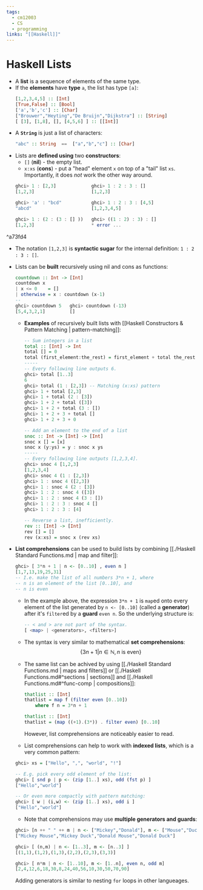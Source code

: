 ```yaml
---
tags:
  - cm12003
  - CS
  - programming
links: "[[Haskell]]"
---
```


# Haskell Lists
- A **list** is a sequence of elements of the same type.
- If the **elements** have **type** `a`, the list has type `[a]`:
    ```haskell
    [1,2,3,4,5] :: [Int]
    [True,False] :: [Bool]
    ['a','b','c'] :: [Char]
    ["Brouwer","Heyting","De Bruijn","Dijkstra"] :: [String]
    [ [3], [1,8], [], [4,5,6] ] :: [[Int]]
    ```
- A **`String`** is just a list of characters: 
    ```haskell
    "abc" :: String  ==  ["a","b","c"] :: [Char]
    ```
- Lists are **defined using** two **constructors**:
    - `[]` (**nil**) - the empty list.
    - `x:xs` (**cons**) - put a "head" element `x` on top of a "tail" list `xs`. Importantly, it does *not* work the other way around.
    ```haskell
    ghci> 1 : [2,3]             ghci> 1 : 2 : 3 : []
    [1,2,3]                     [1,2,3]
    
    ghci> 'a' : "bcd"           ghci> 1 : 2 : 3 : [4,5]
    "abcd"                      [1,2,3,4,5]

    ghci> 1 : (2 : (3 : [] ))   ghci> ((1 : 2) : 3) : []
    [1,2,3]                     * error ...
    ```
 ^a73fd4
- The notation `[1,2,3]` is **syntactic sugar** for the internal definition: `1 : 2 : 3 : []`.
- Lists can be **built** recursively using nil and cons as functions:
    ```haskell
    countdown :: Int -> [Int]
    countdown x
    | x <= 0    = []
    | otherwise = x : countdown (x-1)
    --
    ghci> countdown 5   ghci> countdown (-13)
    [5,4,3,2,1]         []
    ```
    - **Examples** of recursively built lists with [[Haskell Constructors & Pattern Matching | pattern-matching]]:
        ```haskell
        -- Sum integers in a list
        total :: [Int] -> Int
        total [] = 0
        total (first_element:the_rest) = first_element + total the_rest
        -----
        -- Every following line outputs 6.
        ghci> total [1..3]
        6
        ghci> total (1 : [2,3]) -- Matching (x:xs) pattern
        ghci> 1 + total [2,3]
        ghci> 1 + total (2 : [3])
        ghci> 1 + 2 + total ([3])
        ghci> 1 + 2 + total (3 : [])
        ghci> 1 + 2 + 3 + total []
        ghci> 1 + 2 + 3 + 0
        ```
 
        ```haskell
        -- Add an element to the end of a list
        snoc :: Int -> [Int] -> [Int]
        snoc x [] = [x]
        snoc x (y:ys) = y : snoc x ys
        -----
        -- Every following line outputs [1,2,3,4].
        ghci> snoc 4 [1,2,3]
        [1,2,3,4]
        ghci> snoc 4 (1 : [2,3])
        ghci> 1 : snoc 4 ([2,3])
        ghci> 1 : snoc 4 (2 : [3])
        ghci> 1 : 2 : snoc 4 ([3])
        ghci> 1 : 2 : snoc 4 (3 : [])
        ghci> 1 : 2 : 3 : snoc 4 []
        ghci> 1 : 2 : 3 : [4]
        ```
 
        ```haskell
        -- Reverse a list, inefficiently.
        rev :: [Int] -> [Int]
        rev [] = []
        rev (x:xs) = snoc x (rev xs)
        ```

- **List comprehensions** can be used to build lists by combining [[./Haskell Standard Functions.md | map and filter]]:
    ```haskell
    ghci> [ 3*n + 1 | n <- [0..10] , even n ]
    [1,7,13,19,25,31]
    -- I.e. make the list of all numbers 3*n + 1, where
    -- n is an element of the list [0..10], and
    -- n is even
    ```
    - In the example above, the expression `3*n + 1` is `map`ed onto every element of the list generated by `n <- [0..10]` (called a **generator**) after it's `filter`ed by a **guard** `even n`. So the underlying structure is:
        ```haskell
        -- < and > are not part of the syntax.
        [ <map> | <generators>, <filters>]
        ```
    - The syntax is very similar to mathematical **set comprehensions**:
        $$ \{ 3n + 1 | n \in \mathbb{N}, n \text{ is even}\} $$

    - The same list can be achived by using [[./Haskell Standard Functions.md | maps and filters]] or [[./Haskell Functions.md#^sections | sections]] and [[./Haskell Functions.md#^func-comp | compositions]]:
        ```haskell
        thatlist :: [Int]
        thatlist = map f (filter even [0..10])
            where f n = 3*n + 1

        thatlist :: [Int]
        thatlist = (map ((+1).(3*)) . filter even) [0..10]
        ```
        However, list comprehensions are noticeably easier to read.

    - List comprehensions can help to work with **indexed lists**, which is a very common pattern:
    ```haskell
    ghci> xs = ["Hello", ",", "world", "!"]

    -- E.g. pick every odd element of the list:
    ghci> [ snd p | p <- (zip [1..] xs), odd (fst p) ]
    ["Hello","world"]

    -- Or even more compactly with pattern matching:
    ghci> [ w | (i,w) <- (zip [1..] xs), odd i ]
    ["Hello","world"]
    ```
    - Note that comprehensions may use **multiple generators and guards**:
    ```haskell
    ghci> [n ++ " " ++ m | n <- ["Mickey","Donald"], m <- ["Mouse","Duck"]]
    ["Mickey Mouse","Mickey Duck","Donald Mouse","Donald Duck"]

    ghci> [ (n,m) | n <- [1..3], m <- [n..3] ]
    [(1,1),(1,2),(1,3),(2,2),(2,3),(3,3)]

    ghci> [ n*m | n <- [1..10], m <- [1..n], even n, odd m]
    [2,4,12,6,18,30,8,24,40,56,10,30,50,70,90]
    ```
    Adding generators is similar to nesting `for` loops in other langueages.
